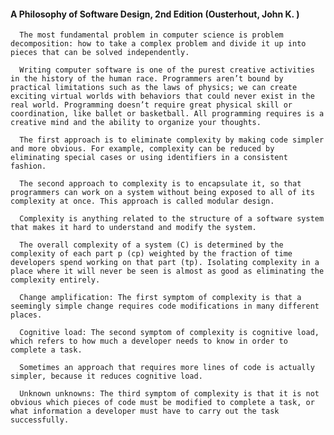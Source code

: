 #### A Philosophy of Software Design, 2nd Edition (Ousterhout, John K. )
      The most fundamental problem in computer science is problem decomposition: how to take a complex problem and divide it up into pieces that can be solved independently.

      Writing computer software is one of the purest creative activities in the history of the human race. Programmers aren’t bound by practical limitations such as the laws of physics; we can create exciting virtual worlds with behaviors that could never exist in the real world. Programming doesn’t require great physical skill or coordination, like ballet or basketball. All programming requires is a creative mind and the ability to organize your thoughts.

      The first approach is to eliminate complexity by making code simpler and more obvious. For example, complexity can be reduced by eliminating special cases or using identifiers in a consistent fashion.

      The second approach to complexity is to encapsulate it, so that programmers can work on a system without being exposed to all of its complexity at once. This approach is called modular design.

      Complexity is anything related to the structure of a software system that makes it hard to understand and modify the system.

      The overall complexity of a system (C) is determined by the complexity of each part p (cp) weighted by the fraction of time developers spend working on that part (tp). Isolating complexity in a place where it will never be seen is almost as good as eliminating the complexity entirely.

      Change amplification: The first symptom of complexity is that a seemingly simple change requires code modifications in many different places.

      Cognitive load: The second symptom of complexity is cognitive load, which refers to how much a developer needs to know in order to complete a task.

      Sometimes an approach that requires more lines of code is actually simpler, because it reduces cognitive load.

      Unknown unknowns: The third symptom of complexity is that it is not obvious which pieces of code must be modified to complete a task, or what information a developer must have to carry out the task successfully.

